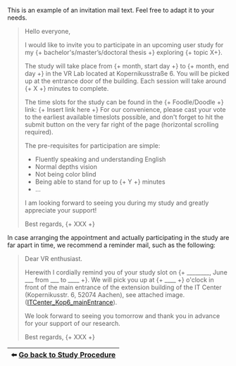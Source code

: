 This is an example of an invitation mail text. Feel free to adapt it to your needs.

> Hello everyone,
> 
> I would like to invite you to participate in an upcoming user study for my {+ bachelor's/master’s/doctoral thesis +} exploring {+ topic X+}.
> 
> The study will take place from {+ month, start day +} to {+ month, end day +} in the VR Lab located at Kopernikusstraße 6. You will be picked up at the entrance door of the building. Each session will take around {+ X +} minutes to complete.
> 
> The time slots for the study can be found in the {+ Foodle/Doodle +} link: {+ Insert link here +} 
> For our convenience, please cast your vote to the earliest available timeslots possible, and don't forget to hit the submit button on the very far right of the page (horizontal scrolling required).
> 
> The pre-requisites for participation are simple:
> - Fluently speaking and understanding English
> - Normal depths vision
> - Not being color blind
> - Being able to stand for up to {+ Y +} minutes
> - …
> 
> I am looking forward to seeing you during my study and greatly appreciate your support!
> 
> Best regards, 
> {+ XXX +}


In case arranging the appointment and actually participating in the study are far apart in time, we recommend a reminder mail, such as the following:

> Dear VR enthusiast.
> 
> Herewith I cordially remind you of your study slot on {+ ________, June ___ from ___ to ____ +}. 
> We will pick you up at {+ ____ +} o'clock in front of the main entrance of the extension building of the IT Center (Kopernikusstr. 6, 52074 Aachen), see attached image. ([ITCenter_Kop6_mainEntrance](uploads/a48e12fe6a0b81df1a27875f71af90ea/ITCenter_Kop6_mainEntrance.JPG)).
>
> We look forward to seeing you tomorrow and thank you in advance for your support of our research.
> 
> Best regards, 
> {+ XXX +}



|:arrow_left: [Go back to Study Procedure](StudyProcedure)|
|--------------:|